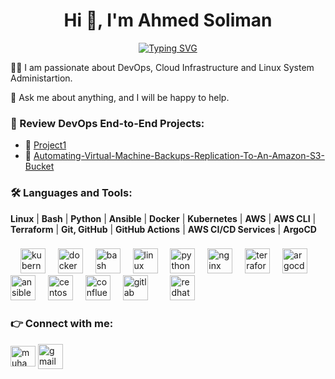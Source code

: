 <h1 align="center">Hi 👋, I'm Ahmed Soliman</h1>
<p align="center">
<a href="https://git.io/typing-svg"><img src="https://readme-typing-svg.herokuapp.com?font=Fira+Code&pause=1000&width=435&lines=%F0%9F%9A%80+DevOps+Engineer;%E2%9A%99%EF%B8%8F+Cloud+Engineer;%E2%9A%99%EF%B8%8F+infrastructure+Engineer;" alt="Typing SVG" /></a>
</p>
<p>🏃‍♂️ I am passionate about DevOps, Cloud Infrastructure and Linux System Administartion.</p>
<p>💬 Ask me about anything, and I will be happy to help.</p>
<h3>🚀 Review DevOps End-to-End Projects:</h3>
<ul>
  <li>📃 <a href="https://github.com/yourusername/Data-Migration-Project" target="_blank"> Project1</a></li>
  <li>📃 <a href="https://github.com/emar137/Automating-Virtual-Machine-Backups-Replication-To-An-Amazon-S3-Bucket" target="_blank">Automating-Virtual-Machine-Backups-Replication-To-An-Amazon-S3-Bucket</a></li>
  </ul>






</p>
<p align="left">
</p>
<h3 align="left"> 🛠️ Languages and Tools:</h3>

<p align="left">
  <b>Linux</b> | <b>Bash</b> | <b>Python</b> | <b>Ansible</b> | <b>Docker</b> | <b>Kubernetes</b> | <b>AWS</b> | <b>AWS CLI</b> | <b>Terraform</b> | <b>Git, GitHub</b> | <b>GitHub Actions</b> | <b>AWS CI/CD Services</b> | <b>ArgoCD</b>
</p>

###

<div align="left">
  <img width="12" />
  <img src="https://cdn.jsdelivr.net/gh/devicons/devicon/icons/kubernetes/kubernetes-plain.svg" height="40" alt="kubernetes logo"  />
  <img width="12" />
  <img src="https://cdn.jsdelivr.net/gh/devicons/devicon/icons/docker/docker-plain-wordmark.svg" height="40" alt="docker logo"  />
  <img width="12" />
  <img src="https://cdn.jsdelivr.net/gh/devicons/devicon/icons/bash/bash-original.svg" height="40" alt="bash logo"  />
  <img width="12" />
  <img src="https://cdn.jsdelivr.net/gh/devicons/devicon/icons/linux/linux-original.svg" height="40" alt="linux logo"  />
  <img width="12" />
  <img src="https://cdn.jsdelivr.net/gh/devicons/devicon/icons/python/python-original.svg" height="40" alt="python logo"  />
  <img width="12" />
  <img src="https://cdn.jsdelivr.net/gh/devicons/devicon/icons/nginx/nginx-original.svg" height="40" alt="nginx logo"  />
  <img width="12" />
  <img src="https://cdn.jsdelivr.net/gh/devicons/devicon/icons/terraform/terraform-original.svg" height="40" alt="terraform logo"  />
  <img width="12" />
  <img src="https://cdn.jsdelivr.net/gh/devicons/devicon/icons/argocd/argocd-original.svg" height="40" alt="argocd logo"  />
  <img width="12" />
  <img src="https://cdn.jsdelivr.net/gh/devicons/devicon/icons/ansible/ansible-original.svg" height="40" alt="ansible logo"  />
  <img width="12" />
  <img src="https://cdn.jsdelivr.net/gh/devicons/devicon/icons/centos/centos-original.svg" height="40" alt="centos logo"  />
  <img width="12" />
  <img src="https://cdn.jsdelivr.net/gh/devicons/devicon/icons/confluence/confluence-original.svg" height="40" alt="confluence logo"  />
  <img width="12" />
  <img src="https://cdn.jsdelivr.net/gh/devicons/devicon/icons/gitlab/gitlab-original.svg" height="40" alt="gitlab logo"  />
  <img width="12" />
  <img width="12" />
  <img src="https://cdn.jsdelivr.net/gh/devicons/devicon/icons/redhat/redhat-original.svg" height="40" alt="redhat logo"  />
  </div>
  
<h3 align="left"> 👉 Connect with me:</h3>
<p align="left">
<a href="https://linkedin.com/in/Ahmedsoliman" target="blank"><img align="center" src="https://raw.githubusercontent.com/rahuldkjain/github-profile-readme-generator/master/src/images/icons/Social/linked-in-alt.svg" alt="muhammadelmesary123" height="33" width="40" /></a>
<a href="mailto:ahmedssoliman960@gmail.com" target="blank">
  <img align="center" src="https://cdn.iconscout.com/icon/free/png-256/free-gmail-logo-icon-svg-png-download-2476484.png" alt="gmail" height="40" width="40" />
</a>

###
